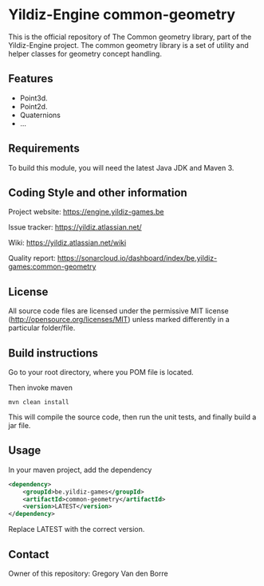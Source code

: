 # Yildiz-Engine common-geometry

This is the official repository of The Common geometry library, part of the Yildiz-Engine project.
The common geometry library is a set of utility and helper classes for geometry concept handling.

## Features

* Point3d.
* Point2d.
* Quaternions
* ...

## Requirements

To build this module, you will need the latest Java JDK and Maven 3.

## Coding Style and other information

Project website:
https://engine.yildiz-games.be

Issue tracker:
https://yildiz.atlassian.net/

Wiki:
https://yildiz.atlassian.net/wiki

Quality report:
https://sonarcloud.io/dashboard/index/be.yildiz-games:common-geometry

## License

All source code files are licensed under the permissive MIT license
(http://opensource.org/licenses/MIT) unless marked differently in a particular folder/file.

## Build instructions

Go to your root directory, where you POM file is located.

Then invoke maven

	mvn clean install

This will compile the source code, then run the unit tests, and finally build a jar file.

## Usage

In your maven project, add the dependency

```xml
<dependency>
    <groupId>be.yildiz-games</groupId>
    <artifactId>common-geometry</artifactId>
    <version>LATEST</version>
</dependency>
```
Replace LATEST with the correct version.

## Contact
Owner of this repository: Gregory Van den Borre
